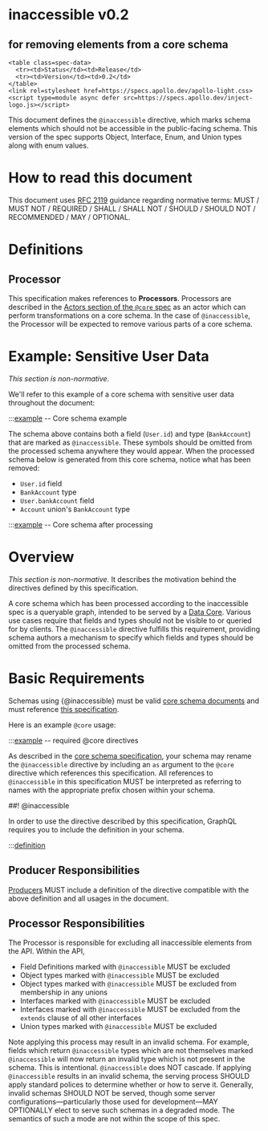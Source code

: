 # inaccessible v0.2

<h2>for removing elements from a core schema</h2>

```raw html
<table class=spec-data>
  <tr><td>Status</td><td>Release</td>
  <tr><td>Version</td><td>0.2</td>
</table>
<link rel=stylesheet href=https://specs.apollo.dev/apollo-light.css>
<script type=module async defer src=https://specs.apollo.dev/inject-logo.js></script>
```

This document defines the `@inaccessible` directive, which marks schema elements which should not be accessible in the public-facing schema. This version of the spec supports Object, Interface, Enum, and Union types along with enum values.

# How to read this document

This document uses [RFC 2119](https://www.ietf.org/rfc/rfc2119.txt) guidance regarding normative terms: MUST / MUST NOT / REQUIRED / SHALL / SHALL NOT / SHOULD / SHOULD NOT / RECOMMENDED / MAY / OPTIONAL.

# Definitions

## Processor

This specification makes references to **Processors**. Processors are described in the [Actors section of the `@core` spec](https://specs.apollo.dev/core/v0.2/#sec-Actors) as an actor which can perform transformations on a core schema. In the case of `@inaccessible`, the Processor will be expected to remove various parts of a core schema.

# Example: Sensitive User Data

*This section is non-normative.*

We'll refer to this example of a core schema with sensitive user data throughout the document:

:::[example](./schema.graphql) -- Core schema example

The schema above contains both a field (`User.id`) and type (`BankAccount`) that are marked as `@inaccessible`. These symbols should be omitted from the processed schema anywhere they would appear. When the processed schema below is generated from this core schema, notice what has been removed:
* `User.id` field
* `BankAccount` type
* `User.bankAccount` field
* `Account` union's `BankAccount` type

:::[example](./processedSchema.graphql) -- Core schema after processing

# Overview

*This section is non-normative.* It describes the motivation behind the directives defined by this specification.

A core schema which has been processed according to the inaccessible spec is a queryable graph, intended to be served by a [Data Core](https://specs.apollo.dev/core/v0.2/#sec-Actors). Various use cases require that fields and types should not be visible to or queried for by clients. The `@inaccessible` directive fulfills this requirement, providing schema authors a mechanism to specify which fields and types should be omitted from the processed schema.

# Basic Requirements

Schemas using {@inaccessible} must be valid [core schema documents](https://specs.apollo.dev/core/v0.2) and must reference [this specification](#).

Here is an example `@core` usage:

:::[example](./coreDirectives.graphql) -- required @core directives

As described in the [core schema specification](https://specs.apollo.dev/core/v0.2/#sec-Prefixing), your schema may rename the `@inaccessible` directive by including an `as` argument to the `@core` directive which references this specification. All references to `@inaccessible` in this specification MUST be interpreted as referring to names with the appropriate prefix chosen within your schema.

##! @inaccessible

In order to use the directive described by this specification, GraphQL requires you to include the definition in your schema.

:::[definition](./inaccessible-v0.2.graphql)

## Producer Responsibilities

[Producers](https://specs.apollo.dev/core/v0.2/#sec-Actors) MUST include a definition of the directive compatible with the above definition and all usages in the document.

## Processor Responsibilities

The Processor is responsible for excluding all inaccessible elements from the API. Within the API,

- Field Definitions marked with `@inaccessible` MUST be excluded
- Object types marked with `@inaccessible` MUST be excluded
- Object types marked with `@inaccessible` MUST be excluded from membership in any unions
- Interfaces marked with `@inaccessible` MUST be excluded
- Interfaces marked with `@inaccessible` MUST be excluded from the `extends` clause of all other interfaces
- Union types marked with `@inaccessible` MUST be excluded

Note applying this process may result in an invalid schema. For example, fields which return `@inaccessible` types which are not themselves marked `@inaccessible` will now return an invalid type which is not present in the schema. This is intentional. `@inaccessible` does NOT cascade. If applying `@inaccessible` results in an invalid schema, the serving process SHOULD apply standard polices to determine whether or how to serve it. Generally, invalid schemas SHOULD NOT be served, though some server configurations—particularly those used for development—MAY OPTIONALLY elect to serve such schemas in a degraded mode. The semantics of such a mode are not within the scope of this spec.